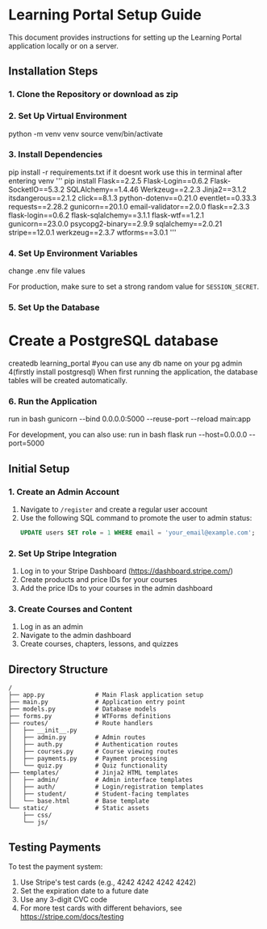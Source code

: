 # Learning Portal Setup Guide

This document provides instructions for setting up the Learning Portal application locally or on a server.


## Installation Steps

### 1. Clone the Repository or download as zip


### 2. Set Up Virtual Environment 
python -m venv venv
source venv/bin/activate  

### 3. Install Dependencies
pip install -r requirements.txt
if it doesnt work use this in terminal after entering venv
'''
pip install Flask==2.2.5
Flask-Login==0.6.2
Flask-SocketIO==5.3.2
SQLAlchemy==1.4.46
Werkzeug==2.2.3
Jinja2==3.1.2
itsdangerous==2.1.2
click==8.1.3
python-dotenv==0.21.0
eventlet==0.33.3
requests==2.28.2
gunicorn==20.1.0
email-validator==2.0.0
flask==2.3.3
flask-login==0.6.2
flask-sqlalchemy==3.1.1
flask-wtf==1.2.1
gunicorn==23.0.0
psycopg2-binary==2.9.9
sqlalchemy==2.0.21
stripe==12.0.1
werkzeug==2.3.7
wtforms==3.0.1
'''
### 4. Set Up Environment Variables
change .env file values

For production, make sure to set a strong random value for `SESSION_SECRET`.

### 5. Set Up the Database

# Create a PostgreSQL database
createdb learning_portal  #you can use any db name on your pg admin 4(firstly install postgresql)
When first running the application, the database tables will be created automatically.

### 6. Run the Application
run in bash
gunicorn --bind 0.0.0.0:5000 --reuse-port --reload main:app


For development, you can also use:
run in bash
flask run --host=0.0.0.0 --port=5000


## Initial Setup

### 1. Create an Admin Account
1. Navigate to `/register` and create a regular user account
2. Use the following SQL command to promote the user to admin status:
   ```sql
   UPDATE users SET role = 1 WHERE email = 'your_email@example.com';
   ```

### 2. Set Up Stripe Integration
1. Log in to your Stripe Dashboard (https://dashboard.stripe.com/)
2. Create products and price IDs for your courses
3. Add the price IDs to your courses in the admin dashboard

### 3. Create Courses and Content
1. Log in as an admin
2. Navigate to the admin dashboard
3. Create courses, chapters, lessons, and quizzes

## Directory Structure

```
/
├── app.py              # Main Flask application setup
├── main.py             # Application entry point
├── models.py           # Database models
├── forms.py            # WTForms definitions
├── routes/             # Route handlers
│   ├── __init__.py
│   ├── admin.py        # Admin routes
│   ├── auth.py         # Authentication routes
│   ├── courses.py      # Course viewing routes
│   ├── payments.py     # Payment processing
│   └── quiz.py         # Quiz functionality
├── templates/          # Jinja2 HTML templates
│   ├── admin/          # Admin interface templates
│   ├── auth/           # Login/registration templates
│   ├── student/        # Student-facing templates
│   └── base.html       # Base template
└── static/             # Static assets
    ├── css/
    └── js/
```

## Testing Payments

To test the payment system:
1. Use Stripe's test cards (e.g., 4242 4242 4242 4242)
2. Set the expiration date to a future date
3. Use any 3-digit CVC code
4. For more test cards with different behaviors, see https://stripe.com/docs/testing

